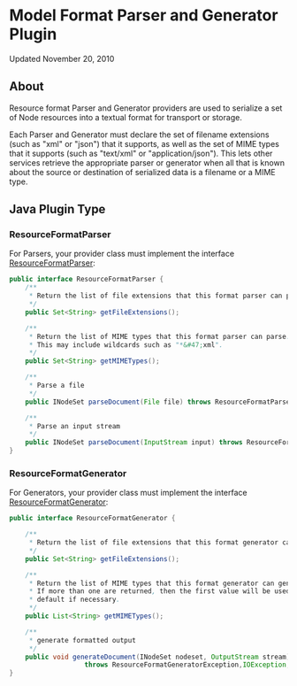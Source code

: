 # Model Format Parser and Generator Plugin

Updated November 20, 2010

## About

Resource format Parser and Generator providers are used to serialize a set of
Node resources into a textual format for transport or storage.

Each Parser and Generator must declare the set of filename extensions
(such as "xml" or "json") that it supports, as well as the set of
MIME types that it supports (such as "text/xml" or "application/json").
This lets other services retrieve the appropriate
parser or generator when all that is known about the source or destination
of serialized data is a filename or a MIME type.

## Java Plugin Type

### ResourceFormatParser

For Parsers, your provider class must implement the interface
[ResourceFormatParser](${javadocbase}/com/dtolabs/rundeck/core/resources/format/ResourceFormatParser.html):

```java
public interface ResourceFormatParser {
    /**
     * Return the list of file extensions that this format parser can parse.
     */
    public Set<String> getFileExtensions();

    /**
     * Return the list of MIME types that this format parser can parse.
     * This may include wildcards such as "*&#47;xml".
     */
    public Set<String> getMIMETypes();

    /**
     * Parse a file
     */
    public INodeSet parseDocument(File file) throws ResourceFormatParserException;

    /**
     * Parse an input stream
     */
    public INodeSet parseDocument(InputStream input) throws ResourceFormatParserException;
}
```

### ResourceFormatGenerator

For Generators, your provider class must implement the interface
[ResourceFormatGenerator](${javadocbase}/com/dtolabs/rundeck/core/resources/format/ResourceFormatGenerator.html):

```java
public interface ResourceFormatGenerator {

    /**
     * Return the list of file extensions that this format generator can generate
     */
    public Set<String> getFileExtensions();

    /**
     * Return the list of MIME types that this format generator can generate.
     * If more than one are returned, then the first value will be used by
     * default if necessary.
     */
    public List<String> getMIMETypes();

    /**
     * generate formatted output
     */
    public void generateDocument(INodeSet nodeset, OutputStream stream)
                   throws ResourceFormatGeneratorException,IOException;
}
```
